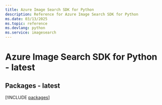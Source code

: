 ```yaml
---
title: Azure Image Search SDK for Python
description: Reference for Azure Image Search SDK for Python
ms.date: 03/13/2025
ms.topic: reference
ms.devlang: python
ms.service: imagesearch
---
```

# Azure Image Search SDK for Python - latest
## Packages - latest
[!INCLUDE [packages](image-search-index.md)]
